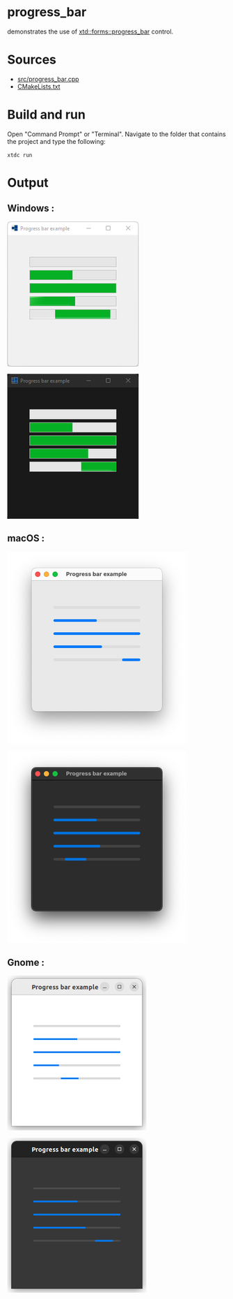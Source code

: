 # progress_bar

demonstrates the use of [xtd::forms::progress_bar](../../../../src/xtd.forms/include/xtd/forms/progress_bar.h) control.

# Sources

* [src/progress_bar.cpp](src/progress_bar.cpp)
* [CMakeLists.txt](CMakeLists.txt)

# Build and run

Open "Command Prompt" or "Terminal". Navigate to the folder that contains the project and type the following:

```shell
xtdc run
```

# Output

## Windows :

![Screenshot](../../../../docs/pictures/examples/progress_bar_w.png)

![Screenshot](../../../../docs/pictures/examples/progress_bar_wd.png)

## macOS :

![Screenshot](../../../../docs/pictures/examples/progress_bar_m.png)

![Screenshot](../../../../docs/pictures/examples/progress_bar_md.png)

## Gnome :

![Screenshot](../../../../docs/pictures/examples/progress_bar_g.png)

![Screenshot](../../../../docs/pictures/examples/progress_bar_gd.png)
